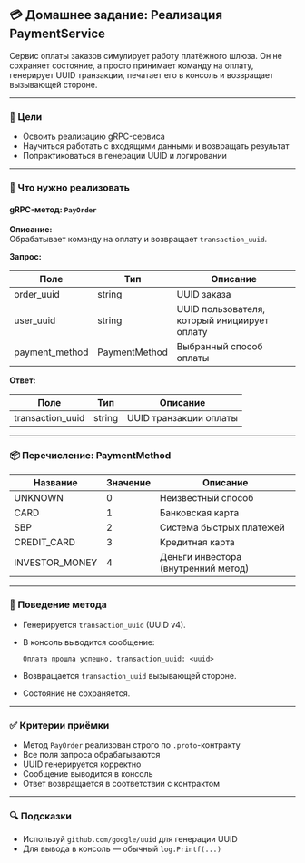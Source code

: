 ## 💳 Домашнее задание: Реализация PaymentService

Сервис оплаты заказов симулирует работу платёжного шлюза. Он не сохраняет состояние, а просто принимает команду на
оплату, генерирует UUID транзакции, печатает его в консоль и возвращает вызывающей стороне.

---

### 📌 Цели

- Освоить реализацию gRPC-сервиса
- Научиться работать с входящими данными и возвращать результат
- Попрактиковаться в генерации UUID и логировании

---

### 📁 Что нужно реализовать

#### gRPC-метод: `PayOrder`

**Описание:**  
Обрабатывает команду на оплату и возвращает `transaction_uuid`.

**Запрос:**

| Поле           | Тип           | Описание                                     |
|----------------|---------------|----------------------------------------------|
| order_uuid     | string        | UUID заказа                                  |
| user_uuid      | string        | UUID пользователя, который инициирует оплату |
| payment_method | PaymentMethod | Выбранный способ оплаты                      |

**Ответ:**

| Поле             | Тип    | Описание               |
|------------------|--------|------------------------|
| transaction_uuid | string | UUID транзакции оплаты |

---

### 📦 Перечисление: PaymentMethod

| Название       | Значение | Описание                            |
|----------------|----------|-------------------------------------|
| UNKNOWN        | 0        | Неизвестный способ                  |
| CARD           | 1        | Банковская карта                    |
| SBP            | 2        | Система быстрых платежей            |
| CREDIT_CARD    | 3        | Кредитная карта                     |
| INVESTOR_MONEY | 4        | Деньги инвестора (внутренний метод) |

---

### 🧠 Поведение метода

- Генерируется `transaction_uuid` (UUID v4).
- В консоль выводится сообщение:

  ```
  Оплата прошла успешно, transaction_uuid: <uuid>
  ```

- Возвращается `transaction_uuid` вызывающей стороне.
- Состояние не сохраняется.

---

### ✅ Критерии приёмки

- Метод `PayOrder` реализован строго по `.proto`-контракту
- Все поля запроса обрабатываются
- UUID генерируется корректно
- Сообщение выводится в консоль
- Ответ возвращается в соответствии с контрактом

---

### 🔍 Подсказки

- Используй `github.com/google/uuid` для генерации UUID
- Для вывода в консоль — обычный `log.Printf(...)`
